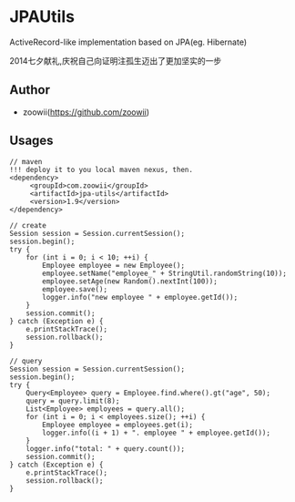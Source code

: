 JPAUtils
=====

ActiveRecord-like implementation based on JPA(eg. Hibernate)

2014七夕献礼,庆祝自己向证明注孤生迈出了更加坚实的一步

## Author

* zoowii(https://github.com/zoowii)

## Usages

    // maven
    !!! deploy it to you local maven nexus, then.
    <dependency>
         <groupId>com.zoowii</groupId>
         <artifactId>jpa-utils</artifactId>
         <version>1.9</version>
    </dependency>

    // create
    Session session = Session.currentSession();
    session.begin();
    try {
        for (int i = 0; i < 10; ++i) {
            Employee employee = new Employee();
            employee.setName("employee_" + StringUtil.randomString(10));
            employee.setAge(new Random().nextInt(100));
            employee.save();
            logger.info("new employee " + employee.getId());
        }
        session.commit();
    } catch (Exception e) {
        e.printStackTrace();
        session.rollback();
    }

    // query
    Session session = Session.currentSession();
    session.begin();
    try {
        Query<Employee> query = Employee.find.where().gt("age", 50);
        query = query.limit(8);
        List<Employee> employees = query.all();
        for (int i = 0; i < employees.size(); ++i) {
            Employee employee = employees.get(i);
            logger.info((i + 1) + ". employee " + employee.getId());
        }
        logger.info("total: " + query.count());
        session.commit();
    } catch (Exception e) {
        e.printStackTrace();
        session.rollback();
    }
